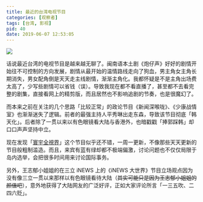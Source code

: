 ```yaml
---
title: 最近的台湾电视节目
categories: [观察者]
tags: [台湾, 影视]
pid: 40
date: 2019-06-07 12:53:05
---
```


![](https://website-1256060851.cos.ap-hongkong.myqcloud.com/posts/40/huanyu.jpg!550x)

话说最近台湾的电视节目是越来越无聊了。闽南语本土剧《炮仔声》好好的剧情开始往不可控制的方向发展，剧情从最开始的温情路线走向了狗血，男主角女主角长期消失，男女配角倒是天天走主线剧情，渐渐主角化。<!--more-->我都怀疑是不是主角出场费太高了，少写些剧情可以省钱（误）。导致我现在都不看直播了，甚至都不去看完整的剧集，直接看网上的精剪版，而且居然也不影响追剧的节奏，也是很魔幻了。

而本来之前在关注的几个思路「比较正常」的政论节目《新闻深喉咙》、《少康战情室》也渐渐迷失了逻辑。前者的最强主持人平秀琳出走东森，导致该节目彻底「韩天化」。后者除了一贯以来以有色眼镜看大陆与香港外，也暗戳戳「捧郭踩韩」却口口声声坚持中立。

现在发现「[寰宇全視界](https://www.youtube.com/channel/UCiOR3zQCU-tLza5g1MuqABA)」这个节目似乎还不错，一周一更新，不像那些天天更新的节目般粗制滥造。而且，来宾有蓝有绿却都不极端偏激，讨论问题也不仅仅局限于岛内选举，会把很多时间用来讨论国际事务。

另外，王志郁小姐姐的在三立 iNEWS 上的《iNEWS 大世界》节目立场观点因为没有像三立一贯以来那样以有色眼镜看待大陆（~~其实可能只是因为王志郁小姐姐的颜值吧~~），意外地获得了大陆网友的广泛好评，正如大家评论所言「一三五吹、二四六贬」。